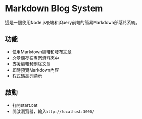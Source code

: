 # Markdown Blog System

這是一個使用Node.js後端和jQuery前端的簡易Markdown部落格系統。

## 功能

- 使用Markdown編輯和發布文章
- 文章儲存在專案資料夾中
- 支援編輯和刪除文章
- 即時預覽Markdown內容
- 程式碼高亮顯示

## 啟動

- 打開start.bat
- 開啟瀏覽器，輸入``http://localhost:3000/`` 

